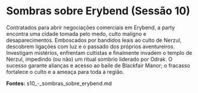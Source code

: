# Sombras sobre Erybend (Sessão 10)

Contratados para abrir negociações comerciais em Erybend, a party encontra uma cidade tomada pelo medo, culto maligno e desaparecimentos. Emboscados por bandidos leais ao culto de Nerzul, descobrem ligações com Iuz e o passado dos próprios aventureiros. Investigam mistérios, enfrentam cultistas e finalmente invadem o templo de Nerzul, impedindo (ou não) um ritual sombrio liderado por Odrak. O sucesso garante alianças e acesso ao baile de Blackfair Manor; o fracasso fortalece o culto e a ameaça para toda a região.

**Fontes:** s10_-_sombras_sobre_erybend.md
